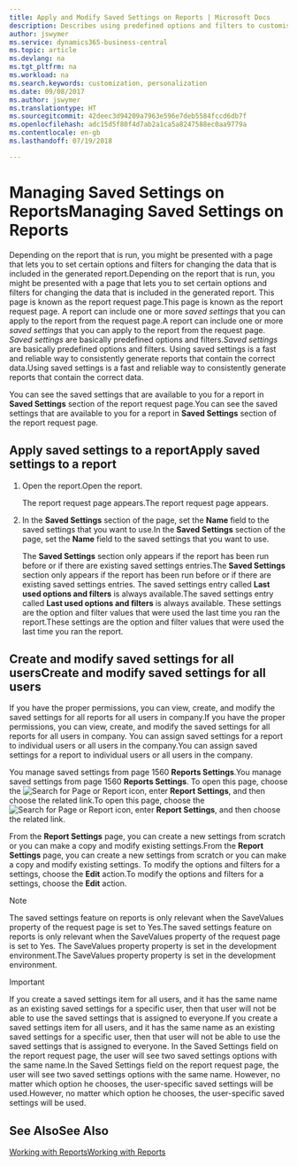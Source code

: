 ```yaml
---
title: Apply and Modify Saved Settings on Reports | Microsoft Docs
description: Describes using predefined options and filters to customise a report, and to generate the correct data.
author: jswymer
ms.service: dynamics365-business-central
ms.topic: article
ms.devlang: na
ms.tgt_pltfrm: na
ms.workload: na
ms.search.keywords: customization, personalization
ms.date: 09/08/2017
ms.author: jswymer
ms.translationtype: HT
ms.sourcegitcommit: 42deec3d94209a7963e596e7deb5584fccd6db7f
ms.openlocfilehash: adc15d5f80f4d7ab2a1ca5a8247588ec0aa9779a
ms.contentlocale: en-gb
ms.lasthandoff: 07/19/2018

---
```

# <a name="managing-saved-settings-on-reports"></a><span data-ttu-id="98b09-103">Managing Saved Settings on Reports</span><span class="sxs-lookup"><span data-stu-id="98b09-103">Managing Saved Settings on Reports</span></span>
<span data-ttu-id="98b09-104">Depending on the report that is run, you might be presented with a page that lets you to set certain options and filters for changing the data that is included in the generated report.</span><span class="sxs-lookup"><span data-stu-id="98b09-104">Depending on the report that is run, you might be presented with a page that lets you to set certain options and filters for changing the data that is included in the generated report.</span></span> <span data-ttu-id="98b09-105">This page is known as the report request page.</span><span class="sxs-lookup"><span data-stu-id="98b09-105">This page is known as the report request page.</span></span> <span data-ttu-id="98b09-106">A report can include one or more *saved settings* that you can apply to the report from the request page.</span><span class="sxs-lookup"><span data-stu-id="98b09-106">A report can include one or more *saved settings* that you can apply to the report from the request page.</span></span> <span data-ttu-id="98b09-107">*Saved settings* are basically predefined options and filters.</span><span class="sxs-lookup"><span data-stu-id="98b09-107">*Saved settings* are basically predefined options and filters.</span></span> <span data-ttu-id="98b09-108">Using saved settings is a fast and reliable way to consistently generate reports that contain the correct data.</span><span class="sxs-lookup"><span data-stu-id="98b09-108">Using saved settings is a fast and reliable way to consistently generate reports that contain the correct data.</span></span>

<span data-ttu-id="98b09-109">You can see the saved settings that are available to you for a report in **Saved Settings** section of the report request page.</span><span class="sxs-lookup"><span data-stu-id="98b09-109">You can see the saved settings that are available to you for a report in **Saved Settings** section of the report request page.</span></span>  

## <a name="apply-saved-settings-to-a-report"></a><span data-ttu-id="98b09-110">Apply saved settings to a report</span><span class="sxs-lookup"><span data-stu-id="98b09-110">Apply saved settings to a report</span></span>
1. <span data-ttu-id="98b09-111">Open the report.</span><span class="sxs-lookup"><span data-stu-id="98b09-111">Open the report.</span></span>

   <span data-ttu-id="98b09-112">The report request page appears.</span><span class="sxs-lookup"><span data-stu-id="98b09-112">The report request page appears.</span></span>    
2. <span data-ttu-id="98b09-113">In the **Saved Settings** section of the page, set the **Name** field  to the saved settings that you want to use.</span><span class="sxs-lookup"><span data-stu-id="98b09-113">In the **Saved Settings** section of the page, set the **Name** field  to the saved settings that you want to use.</span></span>

   <span data-ttu-id="98b09-114">The **Saved Settings** section only appears if the report has been run before or if there are existing saved settings entries.</span><span class="sxs-lookup"><span data-stu-id="98b09-114">The **Saved Settings** section only appears if the report has been run before or if there are existing saved settings entries.</span></span> <span data-ttu-id="98b09-115">The saved settings entry called **Last used options and filters** is always available.</span><span class="sxs-lookup"><span data-stu-id="98b09-115">The saved settings entry called **Last used options and filters** is always available.</span></span> <span data-ttu-id="98b09-116">These settings are the option and filter values that were used the last time you ran the report.</span><span class="sxs-lookup"><span data-stu-id="98b09-116">These settings are the option and filter values that were used the last time you ran the report.</span></span>

## <a name="create-and-modify-saved-settings-for-all-users"></a><span data-ttu-id="98b09-117">Create and modify saved settings for all users</span><span class="sxs-lookup"><span data-stu-id="98b09-117">Create and modify saved settings for all users</span></span>
<span data-ttu-id="98b09-118">If you have the proper permissions, you can view, create, and modify the saved settings for all reports for all users in company.</span><span class="sxs-lookup"><span data-stu-id="98b09-118">If you have the proper permissions, you can view, create, and modify the saved settings for all reports for all users in company.</span></span> <span data-ttu-id="98b09-119">You can assign saved settings for a report to individual users or all users in the company.</span><span class="sxs-lookup"><span data-stu-id="98b09-119">You can assign saved settings for a report to individual users or all users in the company.</span></span>

<span data-ttu-id="98b09-120">You manage saved settings from page 1560 **Reports Settings**.</span><span class="sxs-lookup"><span data-stu-id="98b09-120">You manage saved settings from page 1560 **Reports Settings**.</span></span> <span data-ttu-id="98b09-121">To open this page, choose the ![Search for Page or Report](media/ui-search/search_small.png "Search for Page or Report icon") icon, enter **Report Settings**, and then choose the related link.</span><span class="sxs-lookup"><span data-stu-id="98b09-121">To open this page, choose the ![Search for Page or Report](media/ui-search/search_small.png "Search for Page or Report icon") icon, enter **Report Settings**, and then choose the related link.</span></span>

<span data-ttu-id="98b09-122">From the **Report Settings** page, you can create a new settings from scratch or you can make a copy and modify existing settings.</span><span class="sxs-lookup"><span data-stu-id="98b09-122">From the **Report Settings** page, you can create a new settings from scratch or you can make a copy and modify existing settings.</span></span> <span data-ttu-id="98b09-123">To modify the options and filters for a settings, choose the **Edit** action.</span><span class="sxs-lookup"><span data-stu-id="98b09-123">To modify the options and filters for a settings, choose the **Edit** action.</span></span>

> [!NOTE]
> <span data-ttu-id="98b09-124">The saved settings feature on reports is only relevant when the SaveValues property of the request page is set to Yes.</span><span class="sxs-lookup"><span data-stu-id="98b09-124">The saved settings feature on reports is only relevant when the SaveValues property of the request page is set to Yes.</span></span> <span data-ttu-id="98b09-125">The SaveValues property property is set in the development environment.</span><span class="sxs-lookup"><span data-stu-id="98b09-125">The SaveValues property property is set in the development environment.</span></span>  

> [!Important]
> <span data-ttu-id="98b09-126">If you create a saved settings item for all users, and it has the same name as an existing saved settings for a specific user, then that user will not be able to use the saved settings that is assigned to everyone.</span><span class="sxs-lookup"><span data-stu-id="98b09-126">If you create a saved settings item for all users, and it has the same name as an existing saved settings for a specific user, then that user will not be able to use the saved settings that is assigned to everyone.</span></span>  <span data-ttu-id="98b09-127">In the Saved Settings field on the report request page, the user will see two saved settings options with the same name.</span><span class="sxs-lookup"><span data-stu-id="98b09-127">In the Saved Settings field on the report request page, the user will see two saved settings options with the same name.</span></span> <span data-ttu-id="98b09-128">However, no matter which option he chooses, the user-specific saved settings will be used.</span><span class="sxs-lookup"><span data-stu-id="98b09-128">However, no matter which option he chooses, the user-specific saved settings will be used.</span></span>

## <a name="see-also"></a><span data-ttu-id="98b09-129">See Also</span><span class="sxs-lookup"><span data-stu-id="98b09-129">See Also</span></span>
[<span data-ttu-id="98b09-130">Working with Reports</span><span class="sxs-lookup"><span data-stu-id="98b09-130">Working with Reports</span></span>](ui-work-report.md)  

